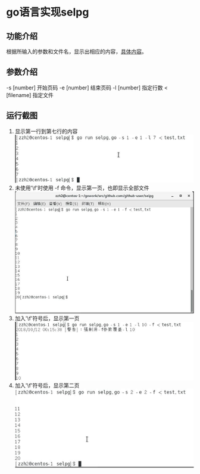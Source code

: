 # go语言实现selpg

## 功能介绍
根据所输入的参数和文件名，显示出相应的内容，[具体内容](https://www.ibm.com/developerworks/cn/linux/shell/clutil/index.html)。

## 参数介绍
-s [number] 开始页码
-e [number] 结束页码
-l [number] 指定行数
< [filename] 指定文件

## 运行截图
1. 显示第一行到第七行的内容<br>
![1.1](https://github.com/zhongshuaihui/ServiceComputingOnCloud/blob/master/homework1/1.1.JPG)
2. 未使用'\f'时使用 -f 命令，显示第一页，也即显示全部文件
![1.2](https://github.com/zhongshuaihui/ServiceComputingOnCloud/blob/master/homework1/1.2.JPG)
3. 加入'\f'符号后，显示第一页<br>
![1.3](https://github.com/zhongshuaihui/ServiceComputingOnCloud/blob/master/homework1/1.3.JPG)
4. 加入'\f'符号后，显示第二页<br>
![1.4](https://github.com/zhongshuaihui/ServiceComputingOnCloud/blob/master/homework1/1.4.JPG)
